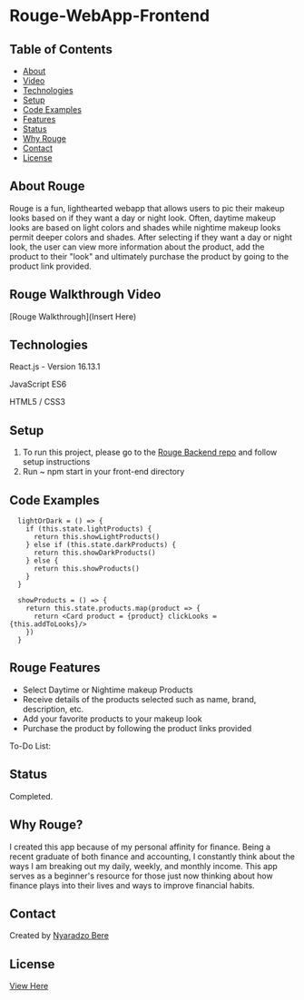# Rouge-WebApp-Frontend


## Table of Contents
* [About](#about-rouge)
* [Video](#rouge-walkthrough-video)
* [Technologies](#technologies)
* [Setup](#setup)
* [Code Examples](#code-examples)
* [Features](#rouge-features)
* [Status](#status)
* [Why Rouge](#why-rouge)
* [Contact](#contact)
* [License](#license)

## About Rouge
Rouge is a fun, lighthearted webapp that allows users to pic their makeup looks based on if they want a day or night look. Often, daytime makeup looks are based on light colors and shades while nightime makeup looks permit deeper colors and shades. After selecting if they want a day or night look, the user can view more information about the product, add the product to their "look" and ultimately purchase the product by going to the product link provided. 


## Rouge Walkthrough Video
[Rouge Walkthrough](Insert Here)

## Technologies
React.js - Version 16.13.1

JavaScript ES6

HTML5 / CSS3

## Setup

1. To run this project, please go to the [Rouge Backend repo](https://github.com/NyaradzoUBere/Rouge-Backend) and follow setup instructions
2. Run ~ npm start in your front-end directory

## Code Examples

```
  lightOrDark = () => {
    if (this.state.lightProducts) {
      return this.showLightProducts()
    } else if (this.state.darkProducts) {
      return this.showDarkProducts()
    } else {
      return this.showProducts()
    }
  }
```
```
  showProducts = () => {
    return this.state.products.map(product => {
      return <Card product = {product} clickLooks = {this.addToLooks}/>
    })
  }
```
## Rouge Features
* Select Daytime or Nightime makeup Products
* Receive details of the products selected such as name, brand, description, etc.
* Add your favorite products to your makeup look
* Purchase the product by following the product links provided


To-Do List:
<!-- * Break down products by type to allow for an enhanced user experience -->

## Status
Completed.

## Why Rouge?
I created this app because of my personal affinity for finance. Being a recent graduate of both finance and accounting, I constantly think about the ways I am breaking out my daily, weekly, and monthly income. This app serves as a beginner's resource for those just now thinking about how finance plays into their lives and ways to improve financial habits.

## Contact
Created by [Nyaradzo Bere](http://www.linkedin.com/in/nyaradzo-bere)

## License
[View Here](License.txt)
